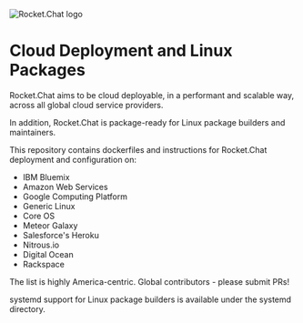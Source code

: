 ![Rocket.Chat logo](https://rocket.chat/images/logo/logo-dark.svg?v2)

# Cloud Deployment and Linux Packages

Rocket.Chat aims to be cloud deployable, in a performant and scalable way, across all global cloud service providers.  

In addition, Rocket.Chat is package-ready for Linux package builders and maintainers.

This repository contains dockerfiles and instructions for Rocket.Chat deployment and configuration on:

* IBM Bluemix
* Amazon Web Services
* Google Computing Platform
* Generic Linux
* Core OS
* Meteor Galaxy
* Salesforce's Heroku
* Nitrous.io
* Digital Ocean
* Rackspace 

The list is highly America-centric.  Global contributors - please submit PRs!

systemd support for Linux package builders is available under the systemd directory.
